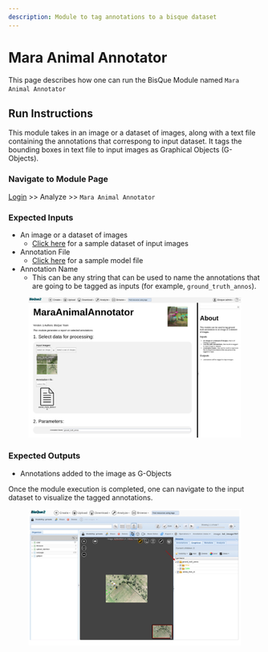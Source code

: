 ```yaml
---
description: Module to tag annotations to a bisque dataset
---
```


# Mara Animal Annotator

This page describes how one can run the BisQue Module named `Mara Animal Annotator`

## Run Instructions

This module takes in an image or a dataset of images, along with a text file containing the annotations that correspong to input dataset. It tags the bounding boxes in text file to input images as Graphical Objects (G-Objects).

### Navigate to Module Page

[Login](../../login-signup.md) >> Analyze >> `Mara Animal Annotator`

### Expected Inputs

* An image or a dataset of images
  * [Click here](https://bisque2.ece.ucsb.edu/client\_service/view?resource=https://bisque2.ece.ucsb.edu/data\_service/00-wzri2GdPGYauPHxA2KimU6) for a sample dataset of input images
* Annotation File
  * [Click here](https://bisque2.ece.ucsb.edu/client\_service/view?resource=https://bisque2.ece.ucsb.edu/data\_service/00-EJkQEpynxcU6rXtJG2RrcG) for a sample model file
* Annotation Name
  * This can be any string that can be used to name the annotations that are going to be tagged as inputs (for example, `ground_truth_annos`).

<figure><img src="../../../.gitbook/assets/image (21).png" alt=""><figcaption></figcaption></figure>

### Expected Outputs

* Annotations added to the image as G-Objects

Once the module execution is completed, one can navigate to the input dataset to visualize the tagged annotations.

<figure><img src="../../../.gitbook/assets/temp.jpg" alt=""><figcaption></figcaption></figure>
